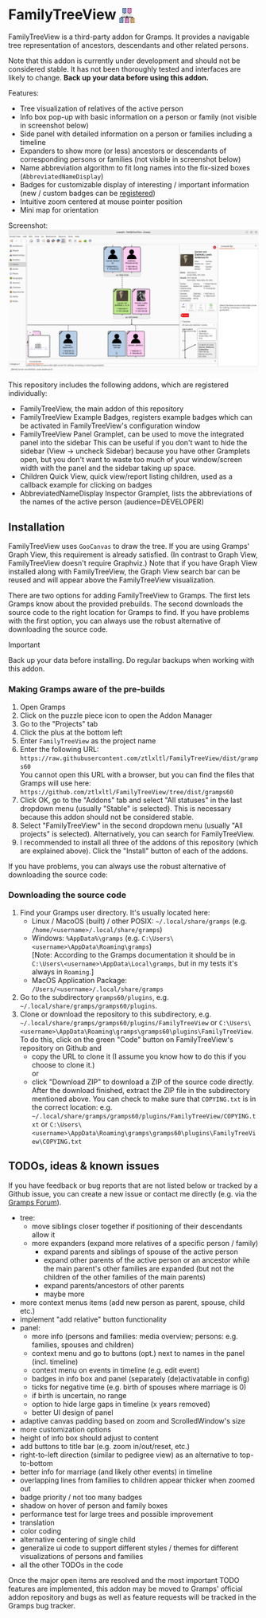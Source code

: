 # FamilyTreeView <img src="src/icons/gramps-family-tree-view.svg" alt="FamilyTreeView icon" height="30" style="vertical-align:bottom"/>

FamilyTreeView is a third-party addon for Gramps. It provides a navigable tree representation of ancestors, descendants and other related persons.

Note that this addon is currently under development and should not be considered stable. It has not been thoroughly tested and interfaces are likely to change. **Back up your data before using this addon.**

Features:
- Tree visualization of relatives of the active person
- Info box pop-up with basic information on a person or family (not visible in screenshot below)
- Side panel with detailed information on a person or families including a timeline
- Expanders to show more (or less) ancestors or descendants of corresponding persons or families (not visible in screenshot below)
- Name abbreviation algorithm to fit long names into the fix-sized boxes (`AbbreviatedNameDisplay`)
- Badges for customizable display of interesting / important information (new / custom badges can be [registered](docs/badge_development.md))
- Intuitive zoom centered at mouse pointer position
- Mini map for orientation

Screenshot:
![screenshot](docs/media/screenshot.png)

This repository includes the following addons, which are registered individually:
- FamilyTreeView, the main addon of this repository
- FamilyTreeView Example Badges, registers example badges which can be activated in FamilyTreeView's configuration window
- FamilyTreeView Panel Gramplet, can be used to move the integrated panel into the sidebar
  This can be useful if you don't want to hide the sidebar (View -> uncheck Sidebar) because you have other Gramplets open, but you don't want to waste too much of your window/screen width with the panel and the sidebar taking up space.
- Children Quick View, quick view/report listing children, used as a callback example for clicking on badges
- AbbreviatedNameDisplay Inspector Gramplet, lists the abbreviations of the names of the active person (audience=DEVELOPER)

## Installation
FamilyTreeView uses `GooCanvas` to draw the tree. If you are using Gramps' Graph View, this requirement is already satisfied. (In contrast to Graph View, FamilyTreeView doesn't require Graphviz.)
Note that if you have Graph View installed along with FamilyTreeView, the Graph View search bar can be reused and will appear above the FamilyTreeView visualization.

There are two options for adding FamilyTreeView to Gramps. The first lets Gramps know about the provided prebuilds. The second downloads the source code to the right location for Gramps to find. If you have problems with the first option, you can always use the robust alternative of downloading the source code. 

> [!IMPORTANT]
> Back up your data before installing. Do regular backups when working with this addon.

### Making Gramps aware of the pre-builds
1. Open Gramps
2. Click on the puzzle piece icon to open the Addon Manager
3. Go to the "Projects" tab
4. Click the plus at the bottom left
5. Enter `FamilyTreeView` as the project name
6. Enter the following URL: `https://raw.githubusercontent.com/ztlxltl/FamilyTreeView/dist/gramps60`\
   You cannot open this URL with a browser, but you can find the files that Gramps will use here: `https://github.com/ztlxltl/FamilyTreeView/tree/dist/gramps60`
7. Click OK, go to the "Addons" tab and select "All statuses" in the last dropdown menu (usually "Stable" is selected). This is necessary because this addon should not be considered stable.
8. Select "FamilyTreeView" in the second dropdown menu (usually "All projects" is selected). Alternatively, you can search for FamilyTreeView.
9. I recommended to install all three of the addons of this repository (which are explained above). Click the "Install" button of each of the addons.

If you have problems, you can always use the robust alternative of downloading the source code:

### Downloading the source code
1. Find your Gramps user directory. It's usually located here:
    - Linux / MacoOS (built) / other POSIX: `~/.local/share/gramps` (e.g. `/home/<username>/.local/share/gramps`)
    - Windows: `%AppData%\gramps` (e.g. `C:\Users\<username>\AppData\Roaming\gramps`)\
      [Note: According to the Gramps documentation it should be in `C:\Users\<username>\AppData\Local\gramps`, but in my tests it's always in `Roaming`.]
    - MacOS Application Package: `/Users/<username>/.local/share/gramps`
2. Go to the subdirectory `gramps60/plugins`, e.g. `~/.local/share/gramps/gramps60/plugins`.
3. Clone or download the repository to this subdirectory, e.g. `~/.local/share/gramps/gramps60/plugins/FamilyTreeView` or `C:\Users\<username>\AppData\Roaming\gramps\gramps60\plugins\FamilyTreeView`. To do this, click on the green "Code" button on FamilyTreeView's repository on Github and 
    - copy the URL to clone it (I assume you know how to do this if you choose to clone it.)\
      or 
    - click "Download ZIP" to download a ZIP of the source code directly. After the download finished, extract the ZIP file in the subdirectory mentioned above. You can check to make sure that `COPYING.txt` is in the correct location: e.g. `~/.local/share/gramps/gramps60/plugins/FamilyTreeView/COPYING.txt` or `C:\Users\<username>\AppData\Roaming\gramps\gramps60\plugins\FamilyTreeView\COPYING.txt`

## TODOs, ideas & known issues

If you have feedback or bug reports that are not listed below or tracked by a Github issue, you can create a new issue or contact me directly (e.g. via the [Gramps Forum](https://gramps.discourse.group)).

- tree:
  - move siblings closer together if positioning of their descendants allow it
  - more expanders (expand more relatives of a specific person / family)
    - expand parents and siblings of spouse of the active person
    - expand other parents of the active person or an ancestor while the main parent's other families are expanded (but not the children of the other families of the main parents)
    - expand parents/ancestors of other parents
    - maybe more
- more context menus items (add new person as parent, spouse, child etc.)
- implement "add relative" button functionality
- panel:
  - more info (persons and families: media overview; persons: e.g. families, spouses and children)
  - context menu and go to buttons (opt.) next to names in the panel (incl. timeline)
  - context menu on events in timeline (e.g. edit event)
  - badges in info box and panel (separately (de)activatable in config)
  - ticks for negative time (e.g. birth of spouses where marriage is 0)
  - if birth is uncertain, no range
  - option to hide large gaps in timeline (x years removed)
  - better UI design of panel
- adaptive canvas padding based on zoom and ScrolledWindow's size
- more customization options
- height of info box should adjust to content
- add buttons to title bar (e.g. zoom in/out/reset, etc.)
- right-to-left direction (similar to pedigree view) as an alternative to top-to-bottom
- better info for marriage (and likely other events) in timeline
- overlapping lines from families to children appear thicker when zoomed out
- badge priority / not too many badges
- shadow on hover of person and family boxes
- performance test for large trees and possible improvement
- translation
- color coding
- alternative centering of single child
- generalize ui code to support different styles / themes for different visualizations of persons and families
- all the other TODOs in the code

Once the major open items are resolved and the most important TODO features are implemented, this addon may be moved to Gramps' official addon repository and bugs as well as feature requests will be tracked in the Gramps bug tracker.
